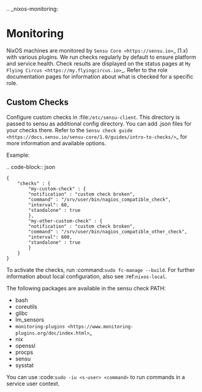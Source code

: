.. _nixos-monitoring:

Monitoring
==========

NixOS machines are monitored by `Sensu Core <https://sensu.io>`_ (1.x) with various plugins.
We run checks regularly by default to ensure platform and service health.
Check results are displayed on the status pages at `My Flying Circus <https://my.flyingcircus.io>`_.
Refer to the role documentation pages for information about what is checked for a specific role.


Custom Checks
-------------

Configure custom checks in :file:`/etc/sensu-client`.
This directory is passed to sensu as additional config directory.
You can add .json files for your checks there.
Refer to the `Sensu check guide <https://docs.sensu.io/sensu-core/1.0/guides/intro-to-checks/>`_
for more information and available options.

Example:

.. code-block:: json

    {
        "checks" : {
            "my-custom-check" : {
            "notification" : "custom check broken",
            "command" : "/srv/user/bin/nagios_compatible_check",
            "interval": 60,
            "standalone" : true
            },
            "my-other-custom-check" : {
            "notification" : "custom check broken",
            "command" : "/srv/user/bin/nagios_compatible_other_check",
            "interval": 600,
            "standalone" : true
            }
        }
    }

To activate the checks, run :command:`sudo fc-manage --build`.
For further information about local configuration, also see :ref:`nixos-local`.

The following packages are available in the sensu check PATH:

* bash
* coreutils
* glibc
* lm_sensors
* `monitoring-plugins <https://www.monitoring-plugins.org/doc/index.html>`_
* nix
* openssl
* procps
* sensu
* sysstat

You can use :code:`sudo -iu <s-user> <command>` to run commands in a service user context.
